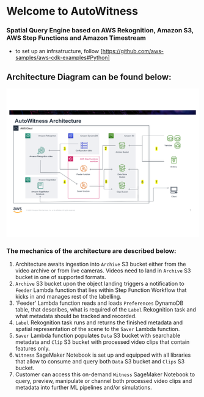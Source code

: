 
# Welcome to AutoWitness
### Spatial Query Engine based on AWS Rekognition, Amazon S3, AWS Step Functions and Amazon Timestream

- to set up an infrsatructure, follow [https://github.com/aws-samples/aws-cdk-examples#Python]

## Architecture Diagram can be found below:
![AutoWitness Architecture](AutoWitnessArchitectureEXPORT.png?raw=true "AutoWitness Architecture")
### The mechanics of the architecture are described below:
1. Architecture awaits ingestion into `Archive` S3 bucket either from the video archive or from live cameras. Videos need to land in `Archive` S3 bucket in one of supported formats.
2. `Archive` S3 bucket upon the object landing triggers a notification to `Feeder` Lambda function that lies within Step Function Workflow that kicks in and manages rest of the labelling.
3. 'Feeder' Lambda function reads and loads `Preferences` DynamoDB table, that describes, what is required of the `Label` Rekognition task and what metadata should be tracked and recorded.
4. `Label` Rekognition task runs and returns the finished metadata and spatial representation of the scene to the `Saver` Lambda function.
5. `Saver` Lambda function populates `Data` S3 bucket with searchable metadata and `Clip` S3 bucket with processed video clips that contain features only.
6. `Witness` SageMaker Notebook is set up and equipped with all libraries that allow to consume and query both `Data` S3 bucket and `Clips` S3 bucket.
7. Customer can access this on-demand `Witness` SageMaker Notebook to query, preview, manipulate or channel both processed video clips and metadata into further ML pipelines and/or simulations. 